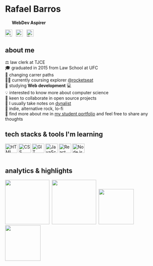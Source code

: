# Rafael Barros 
<img width="12px" src="https://www.notion.so/image/https%3A%2F%2Fs3-us-west-2.amazonaws.com%2Fsecure.notion-static.com%2F39527417-c8b4-4c62-ba1b-778bed35d19a%2Fexplorer-logo.svg?table=block&id=271a48f7-0016-4e99-8756-f9f2c3a399ce&spaceId=f5f08aa3-2c56-438b-826b-8b93256e2d72&userId=a6fed87f-379f-4bc3-8c1e-9b93b144951c&cache=v2"/><strong>&nbsp;&nbsp;&nbsp;WebDev Aspirer</strong>&nbsp;&nbsp; 

<a href="https://discordapp.com/users/690807885617430558" target="_blank"><img src="https://img.shields.io/badge/rafaelb%235725-05122A?style=flat&logo=discord" alt="rafaelb#5725" height="23"></a>&nbsp;&nbsp; <a href="https://www.linkedin.com/in/rafaelb-/" target="_blank"><img src="https://img.shields.io/badge/-rafaelb-0077B5?style=flat&logo=linkedin&logoColor=white" alt="LinkedIn rafaelb-" height="23"></a>&nbsp;&nbsp; <a href="https://twitter.com/rafaelbpires" target="_blank"><img src="https://img.shields.io/badge/rafaelbpires-1DA1F2?style=flat&logo=twitter&logoColor=white" alt="Twitter Badge" height="23"></a>&nbsp;
<br>

## about me
⚖️ law clerk at TJCE
<br/>🎓 graduated in 2015 from Law School at UFC
<br/>🔭 changing carrer paths
<br/>👨‍🚀 currently coursing explorer <a href="https://github.com/Rocketseat" target="_blank">@rocketseat</a>
<br/>🌱 studying **Web development** 💻
<br/>💡 interested to know more about computer science
<br/>🤝 keen to collaborate in open source projects
<br/>📔 I usually take notes on <a href="https://dynalist.io/" target="_blank">dynalist</a>
<br/>🎵 indie, alternative rock, lo-fi
<br> 💬 find more about me in [my student portfolio](https://bpires.github.io/) and feel free to share any thoughts
<br>

##  tech stacks & tools I'm learning

<div><img align="center" alt="HTML" height="30" width="40" src="https://cdn.worldvectorlogo.com/logos/html-1.svg">
  <img align="center" alt="CSS" height="30" width="40" src="https://cdn.worldvectorlogo.com/logos/css-3.svg">
  <img align="center" alt="GIT" height="30" width="40" src="https://cdn.worldvectorlogo.com/logos/git-icon.svg">
  <img align="center" alt="JavaScript" height="30" width="40" src="https://cdn.worldvectorlogo.com/logos/logo-javascript.svg">
  <img align="center" alt="React" height="30" width="40" src="https://cdn.worldvectorlogo.com/logos/react-2.svg">
  <img align="center" alt="Node.js" height="30" width="40" src="https://cdn.worldvectorlogo.com/logos/nodejs-icon.svg">
</div>
<br>

## analytics & highlights
<img height="145em" src="https://github-readme-stats.vercel.app/api?username=bpires&hide_title=true&line_height=25&hide_rank=false&theme=dracula&show_icons=true&count_private=false&include_all_commits=true&hide_border=true">&nbsp;
<img height="145em" src="https://github-readme-streak-stats.herokuapp.com/?user=bpires&theme=dracula&hide_border=true">&nbsp;
<img height="115.5em" src="https://github-readme-stats.vercel.app/api/top-langs/?username=bpires&layout=compact&card_width=400&hide_title=true&theme=dracula&t&langs_count=5&hide_border=true">&nbsp;
<a href="https://github.com/bpires/rocketseat-explorer">
  <img height="115.5em" src="https://github-readme-stats.vercel.app/api/pin/?username=bpires&repo=rocketseat-explorer&show_owner=true&theme=dracula&hide_border=true" />
</a>



